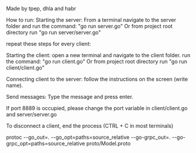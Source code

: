 Made by tpep, dhla and habr

How to run:
Starting the server:
From a terminal navigate to the server folder and run the command: "go run server.go"
Or from project root directory run "go run server/server.go"

repeat these steps for every client:

Starting the client:
open a new terminal and navigate to the client folder. run the command: "go run client.go"
Or from project root directory run "go run client/client.go"

Connecting client to the server:
follow the instructions on the screen (write name).

Send messages:
Type the message and press enter.

If port 8889 is occupied, please change the port variable in client/client.go and server/server.go

To disconnect a client, end the process (CTRL + C in most terminals)

protoc --go_out=. --go_opt=paths=source_relative --go-grpc_out=. --go-grpc_opt=paths=source_relative proto/Model.proto

